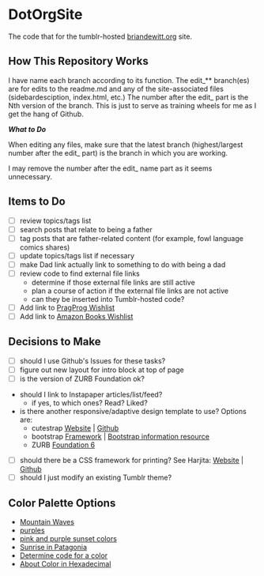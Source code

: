 # DotOrgSite
The code that for the tumblr-hosted [briandewitt.org](http://www.briandewitt.org) site. 

## How This Repository Works
I have name each branch according to its function. The edit_** branch(es) are for edits to the readme.md and any of the site-associated files (sidebardesciption, index.html, etc.) The number after the edit_ part is the Nth version of the branch. This is just to serve as training wheels for me as I get the hang of Github. 

***What to Do***

When editing any files, make sure that the latest branch (highest/largest number after the edit_ part) is the branch in which you are working. 

I may remove the number after the edit_ name part as it seems unnecessary. 


## Items to Do
+ [ ] review topics/tags list
+ [ ] search posts that relate to being a father
+ [ ] tag posts that are father-related content (for example, fowl language comics shares) 
+ [ ] update topics/tags list if necessary
+ [ ] make Dad link actually link to something to do with being a dad
+ [ ] review code to find external file links
    - determine if those external file links are still active
    - plan a course of action if the external file links are not active
    - can they be inserted into Tumblr-hosted code?
+ [ ] Add link to [PragProg Wishlist ](https://pragprog.com/wishlist/brian-dewitt-42502-4c2c8b40de)
+ [ ] Add link to [Amazon Books Wishlist]()

## Decisions to Make 
+ [ ] should I use Github's Issues for these tasks?
+ [ ] figure out new layout for intro block at top of page
+ [ ] is the version of ZURB Foundation ok? 
+ should I link to Instapaper articles/list/feed? 
    - if yes, to which ones?  Read? Liked? 
+ is there another responsive/adaptive design template to use? Options are: 
    - cutestrap [Website](https://www.cutestrap.com/) | [Github](https://github.com/cutestrap/cutestrap)
    - bootstrap [Framework](http://getbootstrap.com/) | [Bootstrap information resource](http://twitterbootstrap.org/)
    - ZURB [Foundation 6](http://foundation.zurb.com/)
+ [ ] should there be a CSS framework for printing? See Harjita: [Website](http://www.vcarrer.com/2014_09_01_archive.html) | [Github](https://github.com/vladocar/Hartija---CSS-Print-Framework)
+ [ ] should I just modify an existing Tumblr theme?

## Color Palette Options

+ [Mountain Waves](http://naturalpalettes.tumblr.com/post/146468571956/mountain-waves)
+ [purples](http://naturalpalettes.tumblr.com/post/144352079966/anthony-samaniego)
+ [pink and purple sunset colors](http://naturalpalettes.tumblr.com/post/122147291891/jim-semonik)
+ [Sunrise in Patagonia](http://naturalpalettes.tumblr.com/post/115228469016/sunrise-in-patagonia)
+ [Determine code for a color](http://whatcolourisit.scn9a.org)
+ [About Color in Hexadecimal](http://thenewcode.com/1108/Using-Hexadecimal-Colors-in-CSS)
